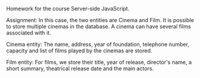 Homework for the course Server-side JavaScript.

Assignment: In this case, the two entities are Cinema and Film. It is possible to store multiple cinemas in the database. A cinema can have several films associated with it.

Cinema entity: The name, address, year of foundation, telephone number, capacity and list of films played by the cinemas are stored.

Film entity: For films, we store their title, year of release, director's name, a short summary, theatrical release date and the main actors.
